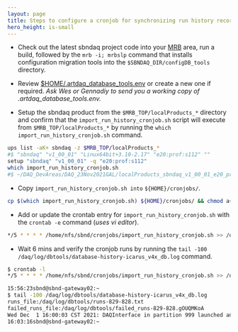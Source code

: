 ```yaml
---
layout: page
title: Steps to configure a cronjob for synchronizing run history records in the /daq/run_records/ directory with the Online MongoDB instance.
hero_height: is-small
---
```


* Check out the latest sbndaq project code into your [MRB](https://sbnsoftware.github.io/sbn_online_wiki/Installation) area, run a build, followed by the ```mrb -i; mrbslp``` command that installs configuration migration tools into the ```$SBNDAQ_DIR/configDB_tools``` directory.

* Review [$HOME/.artdaq_database_tools.env](https://github.com/SBNSoftware/sbndaq/blob/feature/dbtools/configDB_tools/config/artdaq_database_tools.env.example) or create a new one if required. _Ask Wes or Gennadiy to send you a working copy of .artdaq_database_tools.env._

* Setup the sbndaq product from the ```$MRB_TOP/localProducts_*``` directory and confirm that the ```import_run_history_cronjob.sh``` script will execute from ```$MRB_TOP/localProducts_*```  by running the ```which import_run_history_cronjob.sh``` command.

```bash
ups list -aK+ sbndaq -z $MRB_TOP/localProducts_*
#$ "sbndaq" "v1_00_01" "Linux64bit+3.10-2.17" "e20:prof:s112" ""
setup "sbndaq" "v1_00_01" -q "e20:prof:s112"
which import_run_history_cronjob.sh
#$ ~/DAQ_DevAreas/DAQ_23Nov2021GAL/localProducts_sbndaq_v1_00_01_e20_prof_s112/sbndaq/v1_00_01/configDB_tools/import_run_history_cronjob.sh
```

* Copy ```import_run_history_cronjob.sh into``` ```${HOME}/cronjobs/```.

```bash
cp $(which import_run_history_cronjob.sh) ${HOME}/cronjobs/ && chmod a+rx ${HOME}/cronjobs/import_run_history_cronjob.sh
```

* Add or update the crontab entry for ```import_run_history_cronjob.sh``` with the ```crontab -e``` command (_uses vi editor_).
 
```bash
*/5 * * * * /home/nfs/sbnd/cronjobs/import_run_history_cronjob.sh >> /daq/log/dbtools/database-history-icarus_v4x_db.log 2>&1
```

* Wait 6 mins and verify the cronjob runs by running the ```tail -100 /daq/log/dbtools/database-history-icarus_v4x_db.log``` command.

```bash
$ crontab -l
*/5 * * * * /home/nfs/sbnd/cronjobs/import_run_history_cronjob.sh >> /daq/log/dbtools/database-history-icarus_v4x_db.log 2>&1
```

```bash
15:56:23sbnd@sbnd-gateway02:~
$ tail -100 /daq/log/dbtools/database-history-icarus_v4x_db.log
runs_file:/daq/log/dbtools/runs-829-828.txt
failed_runs_file:/daq/log/dbtools/failed_runs-829-828.gOUQMKoA
Wed Dec  1 16:00:03 CST 2021: DAQInterface in partition 999 launched and now in "stopped" state, listening on port 6659
16:03:16sbnd@sbnd-gateway02:~
```
